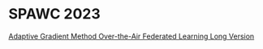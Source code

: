 # SPAWC 2023

<a href="https://github.com/FreezeTorch/FreezeTorch.github.io/blob/main/SPAWC__Adaptive_Gradient_Method_OTA_Long_Version.pdf" target="_blank">Adaptive Gradient Method Over-the-Air Federated Learning Long Version</a>
